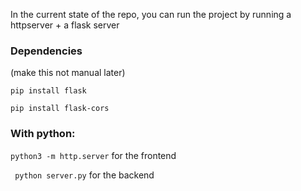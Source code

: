 In the current state of the repo, you can run the project by running a httpserver + a flask server

### Dependencies
(make this not manual later)

```pip install flask```

```pip install flask-cors```


### With python:

```python3 -m http.server``` for the frontend

``` python server.py``` for the backend